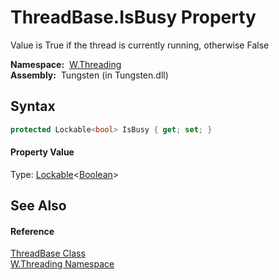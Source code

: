 ThreadBase.IsBusy Property
==========================
  Value is True if the thread is currently running, otherwise False

  **Namespace:**  [W.Threading][1]  
  **Assembly:**  Tungsten (in Tungsten.dll)

Syntax
------

```csharp
protected Lockable<bool> IsBusy { get; set; }
```

#### Property Value
Type: [Lockable][2]&lt;[Boolean][3]>

See Also
--------

#### Reference
[ThreadBase Class][4]  
[W.Threading Namespace][1]  

[1]: ../README.md
[2]: ../../W/Lockable_1/README.md
[3]: http://msdn.microsoft.com/en-us/library/a28wyd50
[4]: README.md